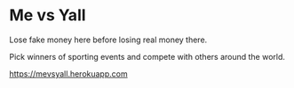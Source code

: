 # Me vs Yall

Lose fake money here before losing real money there.  

Pick winners of sporting events and compete with others around the world.

https://mevsyall.herokuapp.com
